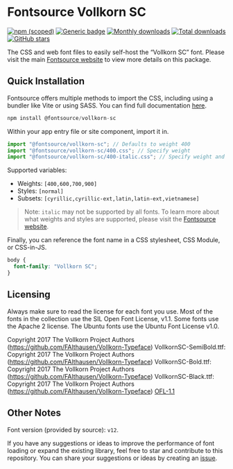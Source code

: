 # Fontsource Vollkorn SC

[![npm (scoped)](https://img.shields.io/npm/v/@fontsource/vollkorn-sc?color=brightgreen)](https://www.npmjs.com/package/@fontsource/vollkorn-sc) [![Generic badge](https://img.shields.io/badge/fontsource-passing-brightgreen)](https://github.com/fontsource/fontsource) [![Monthly downloads](https://badgen.net/npm/dm/@fontsource/vollkorn-sc)](https://github.com/fontsource/fontsource) [![Total downloads](https://badgen.net/npm/dt/@fontsource/vollkorn-sc)](https://github.com/fontsource/fontsource) [![GitHub stars](https://img.shields.io/github/stars/fontsource/fontsource.svg?style=social&label=Star)](https://github.com/fontsource/fontsource/stargazers)

The CSS and web font files to easily self-host the “Vollkorn SC” font. Please visit the main [Fontsource website](https://fontsource.org/fonts/vollkorn-sc) to view more details on this package.

## Quick Installation

Fontsource offers multiple methods to import the CSS, including using a bundler like Vite or using SASS. You can find full documentation [here](https://fontsource.org/docs/getting-started/introduction).

```javascript
npm install @fontsource/vollkorn-sc
```

Within your app entry file or site component, import it in.

```javascript
import "@fontsource/vollkorn-sc"; // Defaults to weight 400
import "@fontsource/vollkorn-sc/400.css"; // Specify weight
import "@fontsource/vollkorn-sc/400-italic.css"; // Specify weight and style
```

Supported variables:
- Weights: `[400,600,700,900]`
- Styles: `[normal]`
- Subsets: `[cyrillic,cyrillic-ext,latin,latin-ext,vietnamese]`

> Note: `italic` may not be supported by all fonts. To learn more about what weights and styles are supported, please visit the [Fontsource website](https://fontsource.org/fonts/vollkorn-sc).

Finally, you can reference the font name in a CSS stylesheet, CSS Module, or CSS-in-JS.

```css
body {
  font-family: "Vollkorn SC";
}
```

## Licensing
Always make sure to read the license for each font you use. Most of the fonts in the collection use the SIL Open Font License, v1.1. Some fonts use the Apache 2 license. The Ubuntu fonts use the Ubuntu Font License v1.0.

Copyright 2017 The Vollkorn Project Authors (https://github.com/FAlthausen/Vollkorn-Typeface) VollkornSC-SemiBold.ttf: Copyright 2017 The Vollkorn Project Authors (https://github.com/FAlthausen/Vollkorn-Typeface) VollkornSC-Bold.ttf: Copyright 2017 The Vollkorn Project Authors (https://github.com/FAlthausen/Vollkorn-Typeface) VollkornSC-Black.ttf: Copyright 2017 The Vollkorn Project Authors (https://github.com/FAlthausen/Vollkorn-Typeface)
[OFL-1.1](https://openfontlicense.org)

## Other Notes
Font version (provided by source): `v12`.

If you have any suggestions or ideas to improve the performance of font loading or expand the existing library, feel free to star and contribute to this repository. You can share your suggestions or ideas by creating an [issue](https://github.com/fontsource/fontsource/issues).